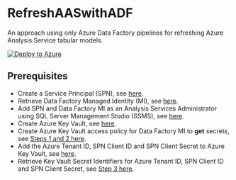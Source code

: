 # RefreshAASwithADF
An approach using only Azure Data Factory pipelines for refreshing Azure Analysis Service tabular models.

[![Deploy to Azure](https://aka.ms/deploytoazurebutton)](https://portal.azure.com/#create/Microsoft.Template/uri/https%3A%2F%2Fraw.githubusercontent.com%2Fjondobrzeniecki%2FRefreshAASwithADF%2Fmaster%2Farm_template.json)

## Prerequisites
* Create a Service Principal (SPN), see <a href="https://docs.microsoft.com/en-us/azure/active-directory/develop/howto-create-service-principal-portal#register-an-application-with-azure-ad-and-create-a-service-principal" target="_blank">here</a>.
* Retrieve Data Factory Managed Identity (MI), see <a href="https://docs.microsoft.com/en-us/azure/data-factory/data-factory-service-identity#retrieve-managed-identity-using-azure-portal" target="_blank">here</a>. 
* Add SPN and Data Factory MI as an Analysis Services Administrator using SQL Server Management Studio (SSMS), see <a href="https://docs.microsoft.com/en-us/azure/analysis-services/analysis-services-addservprinc-admins#using-sql-server-management-studio" target="_blank">here</a>.
* Create Azure Key Vault, see <a href="https://docs.microsoft.com/en-us/azure/key-vault/secrets/quick-create-portal#create-a-vault" target="_blank">here</a>.
* Create Azure Key Vault access policy for Data Factory MI to <b>get</b> secrets, see <a href="https://docs.microsoft.com/en-us/azure/data-factory/how-to-use-azure-key-vault-secrets-pipeline-activities#steps" target="_blank">Steps 1 and 2 here</a>.
* Add the Azure Tenant ID, SPN Client ID and SPN Client Secret to Azure Key Vault, see <a href="https://docs.microsoft.com/en-us/azure/key-vault/secrets/quick-create-portal#add-a-secret-to-key-vault" target="_blank">here</a>.
* Retrieve Key Vault Secret Identifiers for Azure Tenant ID, SPN Client ID and SPN Client Secret, see <a href="https://docs.microsoft.com/en-us/azure/data-factory/how-to-use-azure-key-vault-secrets-pipeline-activities#steps" target="_blank">Step 3 here</a>.
